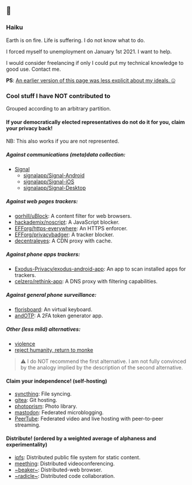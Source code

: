 ## :wave:

### Haiku

Earth is on fire. Life is suffering. I do not know what to do.

I forced myself to unemployment on January 1st 2021. I want to help.

I would consider freelancing if only I could put my technical knowledge to good
use. Contact me.

**PS**: [An earlier version of this page was less explicit about my ideals. :zipper_mouth_face:](https://xkcd.com/137)

### Cool stuff I have NOT contributed to

Grouped according to an arbitrary partition.

#### If your democratically elected representatives do not do it for you, claim your privacy back!

NB: This also works if you are not represented.

##### Against communications (meta)data collection:

  - [Signal](https://signal.org)
    - [signalapp/Signal-Android](https://github.com/signalapp/Signal-Android)
    - [signalapp/Signal-iOS](https://github.com/signalapp/Signal-iOS)
    - [signalapp/Signal-Desktop](https://github.com/signalapp/Signal-Desktop)

##### Against web pages trackers:

  - [gorhill/uBlock](https://github.com/gorhill/uBlock): A content filter for web browsers.
  - [hackademix/noscript](https://github.com/hackademix/noscript): A JavaScript blocker.
  - [EFForg/https-everywhere](https://github.com/EFForg/https-everywhere): An HTTPS enforcer.
  - [EFForg/privacybadger](https://github.com/EFForg/privacybadger): A tracker blocker.
  - [decentraleyes](https://git.synz.io/Synzvato/decentraleyes): A CDN proxy with cache.

##### Against phone apps trackers:

  - [Exodus-Privacy/exodus-android-app](https://github.com/Exodus-Privacy/exodus-android-app): An app to scan installed apps for trackers.
  - [celzero/rethink-app](https://github.com/celzero/rethink-app): A DNS proxy with filtering capabilities.

##### Against general phone surveillance:

  - [florisboard](https://github.com/florisboard/florisboard): An virtual keyboard.
  - [andOTP](https://github.com/andOTP/andOTP): A 2FA token generator app.

##### Other (less mild) alternatives:
  - [violence](https://en.wikipedia.org/wiki/Ted_Kaczynski)
  - [reject humanity, return to monke](https://en.wikipedia.org/wiki/Alexander_Grothendieck)

> :warning: I do NOT recommend the first alternative. I am not fully convinced by the
analogy implied by the description of the second alternative.

#### Claim your independence! (self-hosting)
  - [syncthing](https://github.com/syncthing/syncthing): File syncing.
  - [gitea](https://github.com/go-gitea/gitea): Git hosting.
  - [photoprism](https://github.com/photoprism/photoprism): Photo library.
  - [mastodon](https://github.com/mastodon/mastodon): Federated microblogging.
  - [PeerTube](https://github.com/ChocoBozzz/PeerTube): Federated video and live hosting with peer-to-peer streaming.

#### Distribute! (ordered by a weighted average of alphaness and experimentality)
  - [ipfs](https://github.com/ipfs/go-ipfs): Distributed public file system for static content.
  - [meething](https://github.com/meething/meething): Distributed videoconferencing.
  - [~beaker~](https://github.com/beakerbrowser/beaker): Distributed-web browser.
  - [~radicle~](https://github.com/radicle-dev/radicle-upstream): Distributed code collaboration.
